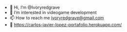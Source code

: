 - 👋 Hi, I’m @Ivoryredgrave
- 👀 I’m interested in videogame development
- 📫 How to reach me ivoryredgrave@gmail.com
- 💼 https://carlos-javier-lopez-portafolio.herokuapp.com/

<!---
Ivoryredgrave/Ivoryredgrave is a ✨ special ✨ repository because its `README.md` (this file) appears on your GitHub profile.
You can click the Preview link to take a look at your changes.
--->
